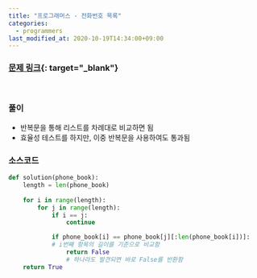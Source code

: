```yaml
---
title: "프로그래머스 - 전화번호 목록"
categories: 
  - programmers
last_modified_at: 2020-10-19T14:34:00+09:00
---
```


### [<u>문제 링크</u>](https://programmers.co.kr/learn/courses/30/lessons/42577){: target="_blank"}
<br/>

### 풀이
- 반복문을 통해 리스트를 차례대로 비교하면 됨
- 효율성 테스트를 하지만, 이중 반복문을 사용하여도 통과됨

### 소스코드
```python
def solution(phone_book):
    length = len(phone_book)
    
    for i in range(length):
        for j in range(length):
            if i == j:
                continue

            if phone_book[i] == phone_book[j][:len(phone_book[i])]:
            # i번째 항목의 길이를 기준으로 비교함
                return False
                # 하나라도 발견되면 바로 False를 반환함
    return True
```